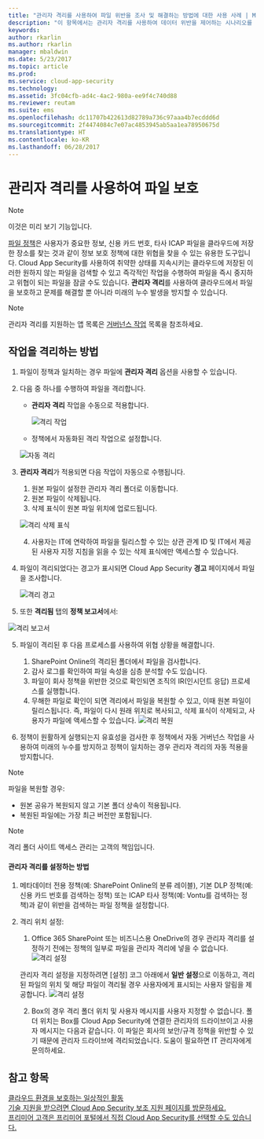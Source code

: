 ```yaml
---
title: "관리자 격리를 사용하여 파일 위반을 조사 및 해결하는 방법에 대한 사용 사례 | Microsoft Docs"
description: "이 항목에서는 관리자 격리를 사용하여 데이터 위반을 제어하는 시나리오를 설명합니다."
keywords: 
author: rkarlin
ms.author: rkarlin
manager: mbaldwin
ms.date: 5/23/2017
ms.topic: article
ms.prod: 
ms.service: cloud-app-security
ms.technology: 
ms.assetid: 3fc04cfb-ad4c-4ac2-980a-ee9f4c740d88
ms.reviewer: reutam
ms.suite: ems
ms.openlocfilehash: dc11707b422613d82789a736c97aaa4b7ecddd6d
ms.sourcegitcommit: 2f4474084c7e07ac4853945ab5aa1ea78950675d
ms.translationtype: HT
ms.contentlocale: ko-KR
ms.lasthandoff: 06/28/2017
---
```

# <a name="protecting-your-files-with-admin-quarantine"></a>관리자 격리를 사용하여 파일 보호

> [!NOTE]
> 이것은 미리 보기 기능입니다.

[파일 정책](data-protection-policies.md)은 사용자가 중요한 정보, 신용 카드 번호, 타사 ICAP 파일을 클라우드에 저장한 장소를 찾는 것과 같이 정보 보호 정책에 대한 위협을 찾을 수 있는 유용한 도구입니다. Cloud App Security를 사용하여 취약한 상태를 지속시키는 클라우드에 저장된 이러한 원하지 않는 파일을 검색할 수 있고 즉각적인 작업을 수행하여 파일을 즉시 중지하고 위협이 되는 파일을 잠글 수도 있습니다. **관리자 격리**를 사용하여 클라우드에서 파일을 보호하고 문제를 해결할 뿐 아니라 미래의 누수 발생을 방지할 수 있습니다. 

>[!NOTE] 
> 관리자 격리를 지원하는 앱 목록은 [거버넌스 작업](governance-actions.md) 목록을 참조하세요.
 
## <a name="how-quarantine-works"></a>작업을 격리하는 방법 

1. 파일이 정책과 일치하는 경우 파일에 **관리자 격리** 옵션을 사용할 수 있습니다.

3. 다음 중 하나를 수행하여 파일을 격리합니다.
    - **관리자 격리** 작업을 수동으로 적용합니다.
     
      ![격리 작업](./media/quarantine-action.png)

    - 정책에서 자동화된 격리 작업으로 설정합니다. 

     ![자동 격리](./media/quarantine-automated.png)

4. **관리자 격리**가 적용되면 다음 작업이 자동으로 수행됩니다.

    1. 원본 파일이 설정한 관리자 격리 폴더로 이동합니다.
    2. 원본 파일이 삭제됩니다.
    3. 삭제 표식이 원본 파일 위치에 업로드됩니다.

      ![격리 삭제 표식](./media/quarantine-tombstone.png)

    4. 사용자는 IT에 연락하여 파일을 릴리스할 수 있는 상관 관계 ID 및 IT에서 제공된 사용자 지정 지침을 읽을 수 있는 삭제 표식에만 액세스할 수 있습니다.

4. 파일이 격리되었다는 경고가 표시되면 Cloud App Security **경고** 페이지에서 파일을 조사합니다.

   ![격리 경고](./media/quarantine-alerts.png)
 
5. 또한 **격리됨** 탭의 **정책 보고서**에서:

  ![격리 보고서](./media/quarantine-report.png)
    
5. 파일이 격리된 후 다음 프로세스를 사용하여 위협 상황을 해결합니다.
       
    1. SharePoint Online의 격리된 폴더에서 파일을 검사합니다.
    3. 감사 로그를 확인하여 파일 속성을 심층 분석할 수도 있습니다.
    4. 파일이 회사 정책을 위반한 것으로 확인되면 조직의 IR(인시던트 응답) 프로세스를 실행합니다.
    5. 무해한 파일로 확인이 되면 격리에서 파일을 복원할 수 있고, 이때 원본 파일이 릴리스됩니다. 즉, 파일이 다시 원래 위치로 복사되고, 삭제 표식이 삭제되고, 사용자가 파일에 액세스할 수 있습니다.
       ![격리 복원](./media/quarantine-restore.png)
6. 정책이 원활하게 실행되는지 유효성을 검사한 후 정책에서 자동 거버넌스 작업을 사용하여 미래의 누수를 방지하고 정책이 일치하는 경우 관리자 격리의 자동 적용을 방지합니다.

>[!NOTE]
>파일을 복원할 경우:
- 원본 공유가 복원되지 않고 기본 폴더 상속이 적용됩니다.
- 복원된 파일에는 가장 최근 버전만 포함됩니다.


>[!NOTE]
>격리 폴더 사이트 액세스 관리는 고객의 책임입니다.

#### <a name="how-to-set-up-admin-quarantine"></a>관리자 격리를 설정하는 방법

1. 메타데이터 전용 정책(예: SharePoint Online의 분류 레이블), 기본 DLP 정책(예: 신용 카드 번호를 검색하는 정책) 또는 ICAP 타사 정책(예: Vontu를 검색하는 정책)과 같이 위반을 검색하는 파일 정책을 설정합니다.

2. 격리 위치 설정:
    1. Office 365 SharePoint 또는 비즈니스용 OneDrive의 경우 관리자 격리를 설정하기 전에는 정책의 일부로 파일을 관리자 격리에 넣을 수 없습니다. ![격리 설정](./media/quarantine-warning.png)

    관리자 격리 설정을 지정하려면 [설정] 코그 아래에서 **일반 설정**으로 이동하고, 격리된 파일의 위치 및 해당 파일이 격리될 경우 사용자에게 표시되는 사용자 알림을 제공합니다. 
    ![격리 설정](./media/quarantine-settings.png)

    2. Box의 경우 격리 폴더 위치 및 사용자 메시지를 사용자 지정할 수 없습니다. 폴더 위치는 Box를 Cloud App Security에 연결한 관리자의 드라이브이고 사용자 메시지는 다음과 같습니다. 이 파일은 회사의 보안/규격 정책을 위반할 수 있기 때문에 관리자 드라이브에 격리되었습니다. 도움이 필요하면 IT 관리자에게 문의하세요.



## <a name="see-also"></a>참고 항목  
[클라우드 환경을 보호하는 일상적인 활동](daily-activities-to-protect-your-cloud-environment.md)   
[기술 지원을 받으려면 Cloud App Security 보조 지원 페이지를 방문하세요.](http://support.microsoft.com/oas/default.aspx?prid=16031)   
[프리미어 고객은 프리미어 포털에서 직접 Cloud App Security를 선택할 수도 있습니다.](https://premier.microsoft.com/)  
  
  